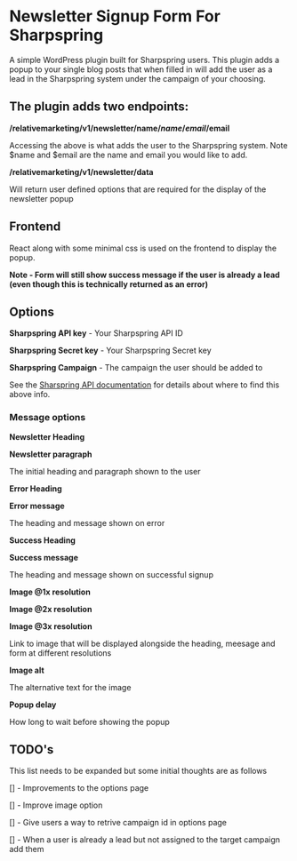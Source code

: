 # Newsletter Signup Form For Sharpspring

A simple WordPress plugin built for Sharpspring users. This plugin adds a popup to your single blog posts that when filled in will add the user as a lead in the Sharpspring system under the campaign of your choosing.

## The plugin adds two endpoints:

**/relativemarketing/v1/newsletter/name/$name/email/$email**

Accessing the above is what adds the user to the Sharpspring system. Note $name and $email are the name and email you would like to add.

**/relativemarketing/v1/newsletter/data**

Will return user defined options that are required for the display of the newsletter popup

## Frontend
React along with some minimal css is used on the frontend to display the popup.

**Note - Form will still show success message if the user is already a lead (even though this is technically returned as an error)**

## Options

**Sharpspring API key** - Your Sharpspring API ID

**Sharpspring Secret key** - Your Sharpspring Secret key

**Sharpspring Campaign** - The campaign the user should be added to

See the [Sharspring API documentation](https://help.sharpspring.com/hc/en-us/articles/115001069228-Open-API-Overview) for details about where to find this above info.


### Message options

**Newsletter Heading**

**Newsletter paragraph**

The initial heading and paragraph shown to the user

**Error Heading**

**Error message**

The heading and message shown on error

**Success Heading**

**Success message**

The heading and message shown on successful signup

**Image @1x resolution**

**Image @2x resolution**

**Image @3x resolution**

Link to image that will be displayed alongside the heading, meesage and form at different resolutions

**Image alt**

The alternative text for the image

**Popup delay**

How long to wait before showing the popup


## TODO's

This list needs to be expanded but some initial thoughts are as follows

[] - Improvements to the options page 

[]		- Improve image option

[] 		- Give users a way to retrive campaign id in options page

[] - When a user is already a lead but not assigned to the target campaign add them

